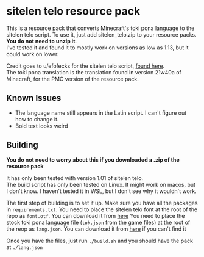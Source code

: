 # sitelen telo resource pack

This is a resource pack that converts Minecraft's toki pona language
to the sitelen telo script. To use it, just add sitelen\_telo.zip to
your resource packs. **You do not need to unzip it**.  
I've tested it and found it to mostly work on
versions as low as 1.13, but it could work on lower.

Credit goes to u/efofecks for the sitelen
telo script, [found here][sitelen telo reddit].  
The toki pona translation is the translation found in
version 21w40a of Minecraft, for the PMC version of the resource pack.

## Known Issues

- The language name still appears in the Latin script. I can't figure out how to change it.
- Bold text looks weird

## Building

**You do not need to worry about this if you downloaded a .zip
of the resource pack**

It has only been tested with version 1.01 of sitelen telo.  
The build script has only been tested on Linux. It might work on macos,
but I don't know. I haven't tested it in WSL, but I don't see
why it wouldn't work.

The first step of building is to set it up. Make sure you have all the
packages in `requirements.txt`. You need to place the sitelen telo font
at the root of the repo as `font.otf`. You can download it from [here][sitelen telo gdrive]
You need to place the stock toki pona language file
(`tok.json` from the game files) at the root of the
reop as `lang.json`. You can download it from [here][tok.json] if you can't find it

Once you have the files, just run `./build.sh` and you should have the pack at `./lang.json`

[sitelen telo gdrive]: https://drive.google.com/file/d/1Y39JfjAfbthyECdTgcCZaKGR5i0Q7VUr/view?usp=sharing
[sitelen telo reddit]: https://www.reddit.com/r/tokipona/comments/jax1x2/sitelen_telo_v101_a_japaneseinspired_logographic/
[tok.json]: https://github.com/InventivetalentDev/minecraft-assets/blob/21w39a/assets/minecraft/lang/tok.json
